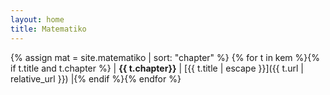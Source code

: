 ```yaml
---
layout: home
title: Matematiko
---
```


<!-- alternativa nomo elementoj & molekuloj -->

<style>
    table td {
        border: none !important;
    }
    table tr {
        background-color: inherit !important;
    }
</style>

{% assign mat = site.matematiko | sort: "chapter" %}
{% for t in kem %}{% if t.title and t.chapter %}
| **{{ t.chapter}}** | [{{ t.title | escape }}]({{ t.url | relative_url }}) |{% endif %}{% endfor %}

